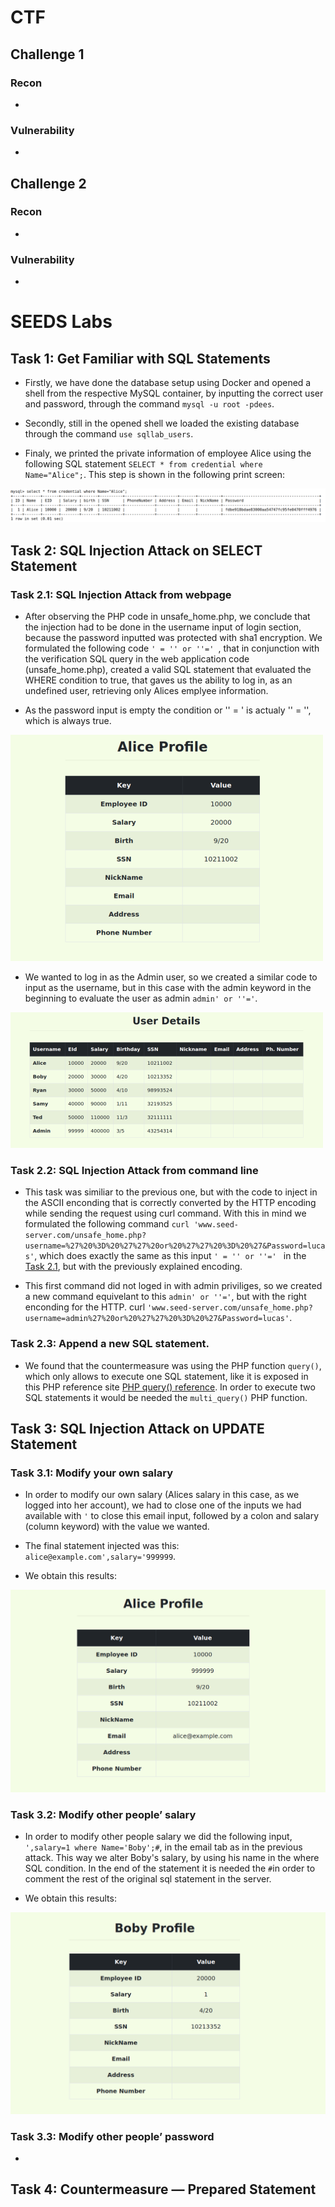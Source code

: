 # CTF

## Challenge 1

### Recon

- 

### Vulnerability

-

## Challenge 2

### Recon

- 

### Vulnerability

-

# SEEDS Labs

## Task 1: Get Familiar with SQL Statements

- Firstly, we have done the database setup using Docker and opened a shell from the respective MySQL container, by inputting the correct user and password, through the command `mysql -u root -pdees`.

- Secondly, still in the opened shell we loaded the existing database through the command `use sqllab_users`.

- Finaly, we printed the private information of employee Alice using the following SQL statement `SELECT * from credential where Name="Alice";`. This step is shown in the following print screen:

![Task 1](images/unknown.png "Task 1: selected Alice information from database")

## Task 2: SQL Injection Attack on SELECT Statement

### Task 2.1: SQL Injection Attack from webpage

- After observing the PHP code in unsafe_home.php, we conclude that the injection had to be done in the username input of login section, because the password inputted was protected with sha1 encryption. We formulated the following code `' = '' or ''=' `, that in conjunction with the verification SQL query in the web application code (unsafe_home.php), created a valid SQL statement that evaluated the WHERE condition to true, that gaves us the ability to log in, as an undefined user, retrieving only Alices emplyee information.

- As the password input is empty the condition or '' = ' is actualy '' = '', which is always true.

![Alice Table](images/alice_table.png "Alice Table")

- We wanted to log in as the Admin user, so we created a similar code to input as the username, but in this case with the admin keyword in the beginning to evaluate the user as admin `admin' or ''='`.

![Admin Table](images/admin_table.png "Admin Table")

### Task 2.2: SQL Injection Attack from command line

- This task was similiar to the previous one, but with the code to inject in the ASCII enconding that is correctly converted by the HTTP encoding while sending the request using curl command. With this in mind we formulated the following command `curl 'www.seed-server.com/unsafe_home.php?username=%27%20%3D%20%27%27%20or%20%27%27%20%3D%20%27&Password=lucas'`, which does exactly the same as this input `' = '' or ''=' ` in the [Task 2.1](#task-21-sql-injection-attack-from-webpage), but with the previously explained encoding. 

- This first command did not loged in with admin priviliges, so we created a new command equivelant to this `admin' or ''='`, but with the right enconding for the HTTP. curl `'www.seed-server.com/unsafe_home.php?username=admin%27%20or%20%27%27%20%3D%20%27&Password=lucas'`.

### Task 2.3: Append a new SQL statement.

- We found that the countermeasure was using the PHP function `query()`, which only allows to execute one SQL statement, like it is exposed in this PHP reference site [PHP query() reference](https://www.php.net/manual/en/mysqli.query.php). In order to execute two SQL statements it would be needed the `multi_query()` PHP function.

## Task 3: SQL Injection Attack on UPDATE Statement

### Task 3.1: Modify your own salary

- In order to modify our own salary (Alices salary in this case, as we logged into her account), we had to close one of the inputs we had available with `'` to close this email input, followed by a colon and salary (column keyword) with the value we wanted.

- The final statement injected was this: `alice@example.com',salary='999999`.

- We obtain this results:

![Alice's Salary](images/alice_salary.png "Alice's Salary")

### Task 3.2: Modify other people’ salary

- In order to modify other people salary we did the following input, `',salary=1 where Name='Boby';#`, in the email tab as in the previous attack. This way we alter Boby's salary, by using his name in the where SQL condition. In the end of the statement it is needed the `#`in order to comment the rest of the original sql statement in the server.

- We obtain this results:

![Boby's Salary](images/boby_salary.png "Boby's Salary")

### Task 3.3: Modify other people’ password

-

##  Task 4: Countermeasure — Prepared Statement

